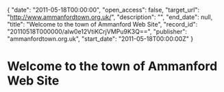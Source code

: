 {
  "date": "2011-05-18T00:00:00", 
  "open_access": false, 
  "target_url": "http://www.ammanfordtown.org.uk/", 
  "description": "", 
  "end_date": null, 
  "title": "Welcome to the town of Ammanford Web Site", 
  "record_id": "20110518T000000/alw0e12VtiKCrjVMPu9K3Q==", 
  "publisher": "ammanfordtown.org.uk", 
  "start_date": "2011-05-18T00:00:00Z"
}

# Welcome to the town of Ammanford Web Site

